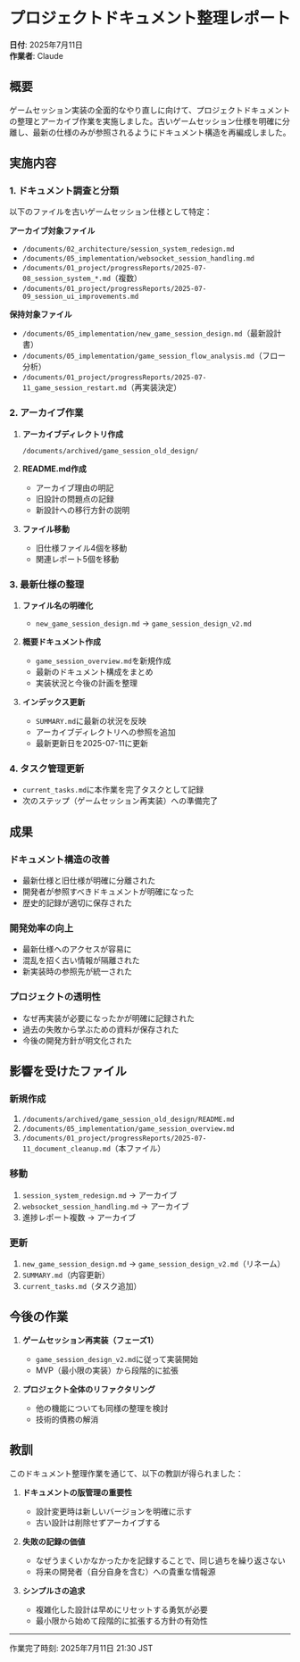 # プロジェクトドキュメント整理レポート

**日付**: 2025年7月11日  
**作業者**: Claude

## 概要

ゲームセッション実装の全面的なやり直しに向けて、プロジェクトドキュメントの整理とアーカイブ作業を実施しました。古いゲームセッション仕様を明確に分離し、最新の仕様のみが参照されるようにドキュメント構造を再編成しました。

## 実施内容

### 1. ドキュメント調査と分類

以下のファイルを古いゲームセッション仕様として特定：

**アーカイブ対象ファイル**
- `/documents/02_architecture/session_system_redesign.md`
- `/documents/05_implementation/websocket_session_handling.md`
- `/documents/01_project/progressReports/2025-07-08_session_system_*.md`（複数）
- `/documents/01_project/progressReports/2025-07-09_session_ui_improvements.md`

**保持対象ファイル**
- `/documents/05_implementation/new_game_session_design.md`（最新設計書）
- `/documents/05_implementation/game_session_flow_analysis.md`（フロー分析）
- `/documents/01_project/progressReports/2025-07-11_game_session_restart.md`（再実装決定）

### 2. アーカイブ作業

1. **アーカイブディレクトリ作成**
   ```
   /documents/archived/game_session_old_design/
   ```

2. **README.md作成**
   - アーカイブ理由の明記
   - 旧設計の問題点の記録
   - 新設計への移行方針の説明

3. **ファイル移動**
   - 旧仕様ファイル4個を移動
   - 関連レポート5個を移動

### 3. 最新仕様の整理

1. **ファイル名の明確化**
   - `new_game_session_design.md` → `game_session_design_v2.md`

2. **概要ドキュメント作成**
   - `game_session_overview.md`を新規作成
   - 最新のドキュメント構成をまとめ
   - 実装状況と今後の計画を整理

3. **インデックス更新**
   - `SUMMARY.md`に最新の状況を反映
   - アーカイブディレクトリへの参照を追加
   - 最新更新日を2025-07-11に更新

### 4. タスク管理更新

- `current_tasks.md`に本作業を完了タスクとして記録
- 次のステップ（ゲームセッション再実装）への準備完了

## 成果

### ドキュメント構造の改善
- 最新仕様と旧仕様が明確に分離された
- 開発者が参照すべきドキュメントが明確になった
- 歴史的記録が適切に保存された

### 開発効率の向上
- 最新仕様へのアクセスが容易に
- 混乱を招く古い情報が隔離された
- 新実装時の参照先が統一された

### プロジェクトの透明性
- なぜ再実装が必要になったかが明確に記録された
- 過去の失敗から学ぶための資料が保存された
- 今後の開発方針が明文化された

## 影響を受けたファイル

### 新規作成
1. `/documents/archived/game_session_old_design/README.md`
2. `/documents/05_implementation/game_session_overview.md`
3. `/documents/01_project/progressReports/2025-07-11_document_cleanup.md`（本ファイル）

### 移動
1. `session_system_redesign.md` → アーカイブ
2. `websocket_session_handling.md` → アーカイブ
3. 進捗レポート複数 → アーカイブ

### 更新
1. `new_game_session_design.md` → `game_session_design_v2.md`（リネーム）
2. `SUMMARY.md`（内容更新）
3. `current_tasks.md`（タスク追加）

## 今後の作業

1. **ゲームセッション再実装（フェーズ1）**
   - `game_session_design_v2.md`に従って実装開始
   - MVP（最小限の実装）から段階的に拡張

2. **プロジェクト全体のリファクタリング**
   - 他の機能についても同様の整理を検討
   - 技術的債務の解消

## 教訓

このドキュメント整理作業を通じて、以下の教訓が得られました：

1. **ドキュメントの版管理の重要性**
   - 設計変更時は新しいバージョンを明確に示す
   - 古い設計は削除せずアーカイブする

2. **失敗の記録の価値**
   - なぜうまくいかなかったかを記録することで、同じ過ちを繰り返さない
   - 将来の開発者（自分自身を含む）への貴重な情報源

3. **シンプルさの追求**
   - 複雑化した設計は早めにリセットする勇気が必要
   - 最小限から始めて段階的に拡張する方針の有効性

---
作業完了時刻: 2025年7月11日 21:30 JST